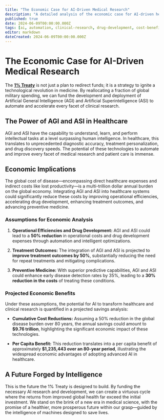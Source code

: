 ```yaml
---
title: "The Economic Case for AI-Driven Medical Research"
description: "A detailed analysis of the economic case for AI-driven health efficiencies, projecting a per capita benefit of over $1.2M over a lifetime and a $9.76 trillion annual reduction in the global disease burden."
published: true
date: 2024-06-09T00:00:00.000Z
tags: [ai, automation, clinical-research, drug-development, cost-benefit, 1-percent-treaty]
editor: markdown
dateCreated: 2024-06-09T00:00:00.000Z
---
```


# The Economic Case for AI-Driven Medical Research

The **[1% Treaty](./strategy/1-percent-treaty.md)** is not just a plan to redirect funds; it is a strategy to ignite a technological revolution in medicine. By reallocating a fraction of global military spending, we can fund the development and deployment of Artificial General Intelligence (AGI) and Artificial Superintelligence (ASI) to automate and accelerate every facet of clinical research.

## The Power of AGI and ASI in Healthcare

AGI and ASI have the capability to understand, learn, and perform intellectual tasks at a level surpassing human intelligence. In healthcare, this translates to unprecedented diagnostic accuracy, treatment personalization, and drug discovery speeds. The potential of these technologies to automate and improve every facet of medical research and patient care is immense.

## Economic Implications

The global cost of disease—encompassing direct healthcare expenses and indirect costs like lost productivity—is a multi-trillion dollar annual burden on the global economy. Integrating AGI and ASI into healthcare systems could significantly reduce these costs by improving operational efficiencies, accelerating drug development, enhancing treatment outcomes, and advancing preventive medicine.

### Assumptions for Economic Analysis

1.  **Operational Efficiencies and Drug Development:** AGI and ASI could lead to a **50% reduction** in operational costs and drug development expenses through automation and intelligent optimizations.

2.  **Treatment Outcomes:** The integration of AGI and ASI is projected to **improve treatment outcomes by 50%**, substantially reducing the need for repeat treatments and mitigating complications.

3.  **Preventive Medicine:** With superior predictive capabilities, AGI and ASI could enhance early disease detection rates by 35%, leading to a **30% reduction in the costs** of treating these conditions.

### Projected Economic Benefits

Under these assumptions, the potential for AI to transform healthcare and clinical research is quantified in a projected savings analysis:

-   **Cumulative Cost Reductions:** Assuming a 50% reduction in the global disease burden over 80 years, the annual savings could amount to **$9.76 trillion**, highlighting the significant economic impact of these technologies.

-   **Per Capita Benefit:** This reduction translates into a per capita benefit of approximately **$1,235,443 over an 80-year period**, illustrating the widespread economic advantages of adopting advanced AI in healthcare.

## A Future Forged by Intelligence

This is the future the 1% Treaty is designed to build. By funding the necessary AI research and development, we can create a virtuous cycle where the returns from improved global health far exceed the initial investment. We stand on the brink of a new era in medical science, with the promise of a healthier, more prosperous future within our grasp—guided by the intelligence of machines designed to save lives.
